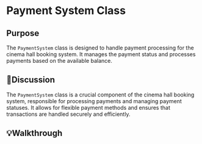 # Payment System Class
## Purpose  
The `PaymentSystem` class is designed to handle payment processing for the cinema hall booking system. It manages the payment status and processes payments based on the available balance.
## 💭Discussion
The `PaymentSystem` class is a crucial component of the cinema hall booking system, responsible for processing payments and managing payment statuses. It allows for flexible payment methods and ensures that transactions are handled securely and efficiently.
## 💡Walkthrough
```java